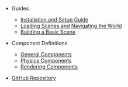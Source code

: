 - Guides

  - [Installation and Setup Guide](guides/Installation_and_Setup.md)
  - [Loading Scenes and Navigating the World](guides/Loading_Scenes.md)
  - [Building a Basic Scene](guides/Building_a_Basic_Scene.md)

- Component Definitions

  - [General Components](generated/General_Components.md)
  - [Physics Components](generated/Physics_Components.md)
  - [Rendering Components](generated/Rendering_Components.md)

- [GitHub Repository](https://github.com/frustra/strayphotons)
